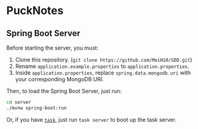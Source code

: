 # PuckNotes

## Spring Boot Server

Before starting the server, you must:

1. Clone this repository. (`git clone https://github.com/MeiH10/SDD.git`)
2. Rename `application.example.properties` to `application.properties`.
3. Inside `application.properties`, replace `spring.data.mongodb.uri` with your corresponding MongoDB URI.

Then, to load the Spring Boot Server, just run:

```sh
cd server
./mvnw spring-boot:run
```

Or, if you have [`task`](https://taskfile.dev/), just run `task server` to boot up the task server.

